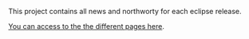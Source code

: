 This project contains all news and northworty for each eclipse release. 

[You can access to the the different pages here](https://www.eclipse.org/eclipse/news/). 

